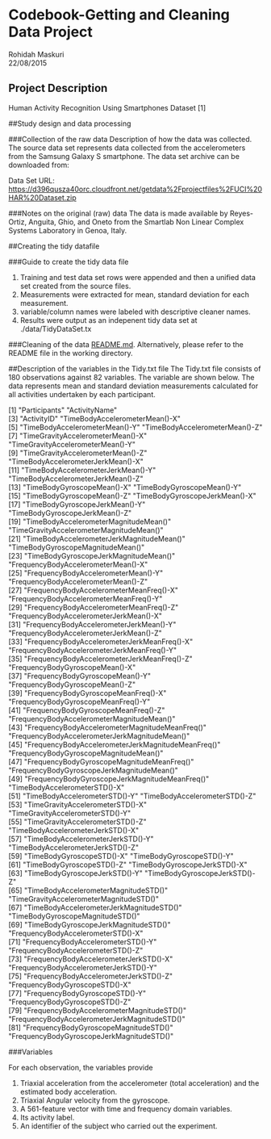 # Codebook-Getting and Cleaning Data Project
Rohidah Maskuri  
22/08/2015  

## Project Description
Human Activity Recognition Using Smartphones Dataset [1]

##Study design and data processing

###Collection of the raw data
Description of how the data was collected.
The source data set represents data collected from the accelerometers from the Samsung Galaxy S smartphone. The data set archive can be downloaded from:

Data Set URL: https://d396qusza40orc.cloudfront.net/getdata%2Fprojectfiles%2FUCI%20HAR%20Dataset.zip

###Notes on the original (raw) data 
The data is made available by Reyes-Ortiz, Anguita, Ghio, and Oneto from the Smartlab Non Linear Complex Systems Laboratory in Genoa, Italy.

##Creating the tidy datafile

###Guide to create the tidy data file
1. Training and test data set rows were appended and then a unified data set created from the source files.
2. Measurements were extracted for mean, standard deviation for each measurement.
3. variable/column names were labeled with descriptive cleaner names.
4. Results were output as an indepenent tidy data set at ./data/TidyDataSet.tx
 

###Cleaning of the data
[README.md](./README.md). Alternatively, please refer to the README file in the working directory.

##Description of the variables in the Tidy.txt file
The Tidy.txt file consists of 180 observations against 82 variables. The variable are shown below. The data represents mean and standard deviation measurements calculated for all activities undertaken by each participant. 

 [1] "Participants"                                      "ActivityName"                                     
 [3] "ActivityID"                                        "TimeBodyAccelerometerMean()-X"                    
 [5] "TimeBodyAccelerometerMean()-Y"                     "TimeBodyAccelerometerMean()-Z"                    
 [7] "TimeGravityAccelerometerMean()-X"                  "TimeGravityAccelerometerMean()-Y"                 
 [9] "TimeGravityAccelerometerMean()-Z"                  "TimeBodyAccelerometerJerkMean()-X"                
[11] "TimeBodyAccelerometerJerkMean()-Y"                 "TimeBodyAccelerometerJerkMean()-Z"                
[13] "TimeBodyGyroscopeMean()-X"                         "TimeBodyGyroscopeMean()-Y"                        
[15] "TimeBodyGyroscopeMean()-Z"                         "TimeBodyGyroscopeJerkMean()-X"                    
[17] "TimeBodyGyroscopeJerkMean()-Y"                     "TimeBodyGyroscopeJerkMean()-Z"                    
[19] "TimeBodyAccelerometerMagnitudeMean()"              "TimeGravityAccelerometerMagnitudeMean()"          
[21] "TimeBodyAccelerometerJerkMagnitudeMean()"          "TimeBodyGyroscopeMagnitudeMean()"                 
[23] "TimeBodyGyroscopeJerkMagnitudeMean()"              "FrequencyBodyAccelerometerMean()-X"               
[25] "FrequencyBodyAccelerometerMean()-Y"                "FrequencyBodyAccelerometerMean()-Z"               
[27] "FrequencyBodyAccelerometerMeanFreq()-X"            "FrequencyBodyAccelerometerMeanFreq()-Y"           
[29] "FrequencyBodyAccelerometerMeanFreq()-Z"            "FrequencyBodyAccelerometerJerkMean()-X"           
[31] "FrequencyBodyAccelerometerJerkMean()-Y"            "FrequencyBodyAccelerometerJerkMean()-Z"           
[33] "FrequencyBodyAccelerometerJerkMeanFreq()-X"        "FrequencyBodyAccelerometerJerkMeanFreq()-Y"       
[35] "FrequencyBodyAccelerometerJerkMeanFreq()-Z"        "FrequencyBodyGyroscopeMean()-X"                   
[37] "FrequencyBodyGyroscopeMean()-Y"                    "FrequencyBodyGyroscopeMean()-Z"                   
[39] "FrequencyBodyGyroscopeMeanFreq()-X"                "FrequencyBodyGyroscopeMeanFreq()-Y"               
[41] "FrequencyBodyGyroscopeMeanFreq()-Z"                "FrequencyBodyAccelerometerMagnitudeMean()"        
[43] "FrequencyBodyAccelerometerMagnitudeMeanFreq()"     "FrequencyBodyAccelerometerJerkMagnitudeMean()"    
[45] "FrequencyBodyAccelerometerJerkMagnitudeMeanFreq()" "FrequencyBodyGyroscopeMagnitudeMean()"            
[47] "FrequencyBodyGyroscopeMagnitudeMeanFreq()"         "FrequencyBodyGyroscopeJerkMagnitudeMean()"        
[49] "FrequencyBodyGyroscopeJerkMagnitudeMeanFreq()"     "TimeBodyAccelerometerSTD()-X"                     
[51] "TimeBodyAccelerometerSTD()-Y"                      "TimeBodyAccelerometerSTD()-Z"                     
[53] "TimeGravityAccelerometerSTD()-X"                   "TimeGravityAccelerometerSTD()-Y"                  
[55] "TimeGravityAccelerometerSTD()-Z"                   "TimeBodyAccelerometerJerkSTD()-X"                 
[57] "TimeBodyAccelerometerJerkSTD()-Y"                  "TimeBodyAccelerometerJerkSTD()-Z"                 
[59] "TimeBodyGyroscopeSTD()-X"                          "TimeBodyGyroscopeSTD()-Y"                         
[61] "TimeBodyGyroscopeSTD()-Z"                          "TimeBodyGyroscopeJerkSTD()-X"                     
[63] "TimeBodyGyroscopeJerkSTD()-Y"                      "TimeBodyGyroscopeJerkSTD()-Z"                     
[65] "TimeBodyAccelerometerMagnitudeSTD()"               "TimeGravityAccelerometerMagnitudeSTD()"           
[67] "TimeBodyAccelerometerJerkMagnitudeSTD()"           "TimeBodyGyroscopeMagnitudeSTD()"                  
[69] "TimeBodyGyroscopeJerkMagnitudeSTD()"               "FrequencyBodyAccelerometerSTD()-X"                
[71] "FrequencyBodyAccelerometerSTD()-Y"                 "FrequencyBodyAccelerometerSTD()-Z"                
[73] "FrequencyBodyAccelerometerJerkSTD()-X"             "FrequencyBodyAccelerometerJerkSTD()-Y"            
[75] "FrequencyBodyAccelerometerJerkSTD()-Z"             "FrequencyBodyGyroscopeSTD()-X"                    
[77] "FrequencyBodyGyroscopeSTD()-Y"                     "FrequencyBodyGyroscopeSTD()-Z"                    
[79] "FrequencyBodyAccelerometerMagnitudeSTD()"          "FrequencyBodyAccelerometerJerkMagnitudeSTD()"     
[81] "FrequencyBodyGyroscopeMagnitudeSTD()"              "FrequencyBodyGyroscopeJerkMagnitudeSTD()"  


###Variables

For each observation, the variables provide
 1. Triaxial acceleration from the accelerometer (total acceleration) and the estimated body acceleration.
 2. Triaxial Angular velocity from the gyroscope. 
 3. A 561-feature vector with time and frequency domain variables. 
 4. Its activity label. 
 5. An identifier of the subject who carried out the experiment.






